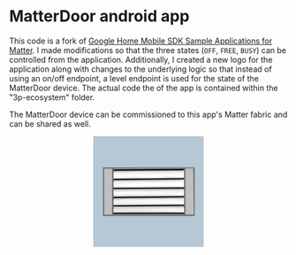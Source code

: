# MatterDoor android app

This code is a fork of [Google Home Mobile SDK Sample Applications for Matter](https://github.com/google-home/sample-apps-for-matter-android/tree/main). I made modifications so that the three states (`OFF`, `FREE`, `BUSY`) can be controlled from the application. Additionally, I created a new logo for the application along with changes to the underlying logic so that instead of using an on/off endpoint, a level endpoint is used for the state of the MatterDoor device. The actual code the of the app is contained within the "3p-ecosystem" folder. 

The MatterDoor device can be commissioned to this app's Matter fabric and can be shared as well.


<p align="center">
  <img src="./3p-ecosystem/src/main/ic_launcher-playstore.png" width="200" />
</p>
